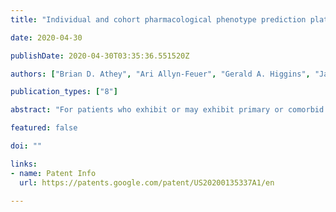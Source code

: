 ```yaml
---
title: "Individual and cohort pharmacological phenotype prediction platform"

date: 2020-04-30

publishDate: 2020-04-30T03:35:36.551520Z

authors: ["Brian D. Athey", "Ari Allyn-Feuer", "Gerald A. Higgins", "James S. Burns", "Alexandr Kalinin", "Brian Pauls", "Alex Ade", "Narathip Reamaroon", ]

publication_types: ["8"]

abstract: "For patients who exhibit or may exhibit primary or comorbid disease, pharmacological phenotypes may be predicted through the collection of panomic data over a period of time. A machine learning engine may generate a statistical model based on training data from training patients to predict pharmacological phenotypes, including drug response and dosing, drug adverse events, disease and comorbid disease risk, drug-gene, drug-drug, and polypharmacy interactions. Then the model may be applied to data for new patients to predict their pharmacological phenotypes, and enable decision making in clinical and research contexts, including drug selection and dosage, changes in drug regimens, polypharmacy optimization, monitoring, etc., to benefit from additional predictive power, resulting in adverse event and substance abuse avoidance, improved drug response, better patient outcomes, lower treatment costs, public health benefits, and increases in the effectiveness of research in pharmacology and other biomedical fields."

featured: false

doi: ""

links:
- name: Patent Info
  url: https://patents.google.com/patent/US20200135337A1/en

---
```


